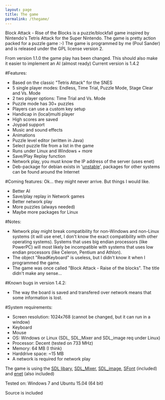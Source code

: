 ```yaml
---
layout: page
title: The game
permalink: /thegame/
---
```

Block Attack - Rise of the Blocks is a puzzle/blockfall game inspired by Nintendo's Tetris Attack for the Super Nintendo. The game is pretty action packed for a puzzle game :-)
The game is programmed by me (Poul Sander) and is released under the GPL license version 2.

From version 1.1.0 the game play has been changed. This should also make it easier to implement an AI (almost ready)
Current version is 1.4.2

#Features:

  * Based on the classic "Tetris Attack" for the SNES
  * 5 single player modes: Endless, Time Trial, Puzzle Mode, Stage Clear and Vs. Mode
  * 2 two player options: Time Trial and Vs. Mode
  * Puzzle mode has 30+ puzzles
  * Players can use a custom key setup
  * Handicap in (local)multi player
  * High scores are saved
  * Joypad support
  * Music and sound effects
  * Animations
  * Puzzle level editor (written in Java)
  * Select puzzle file from a list in the game
  * Runs under Linux and Windows + more
  * Save/Play Replay function
  * Network play, you must know the IP address of the server (uses enet)
  * Deb-package for debian exists in '[unstable](http://packages.debian.org/unstable/games/blockattack)', packages for other systems can be found around the Internet

#Coming features:
Ok... they might never arrive. But things I would like.

  * Better AI
  * Save/play replay in Network games
  * Better network play
  * More puzzles (always needed)
  * Maybe more packages for Linux

#Notes:

  * Network play might break compatibility for non-Windows and non-Linux systems (it will use enet, I don't know the exact compatibility with other operating systems). Systems that uses big endian processors (like PowerPC) will most likely be incompatible with systems that uses low endian processors (like Celeron, Pentium and Athlon).
  * The object "ReadKeyboard" is useless, but I didn't know it when I programmed the game.
  * The game was once called "Block Attack - Raise of the blocks". The title didn't make any sense...

#Known bugs in version 1.4.2:

  * The way the board is saved and transfered over network means that some information is lost.

#System requirements:

  * Screen resolution: 1024x768 (cannot be changed, but it can run in a window)
  * Keyboard
  * Mouse
  * OS: Windows or Linux (SDL, SDL_Mixer and SDL_image req under Linux)
  * Processor: Decent (tested on 733 MHz)
  * Memory: 64 MB (I think)
  * Harddrive space: ~15 MB
  * A network is required for network play

The game is using the [SDL libary](http://www.libsdl.org/), [SDL_Mixer](http://www.libsdl.org/projects/SDL_mixer), [SDL_image](http://www.libsdl.org/projects/SDL_image/), [SFont](http://www.linux-games.com/sfont/) (included) and [enet](http://enet.cubik.org/) (also included)

Tested on: Windows 7 and Ubuntu 15.04 (64 bit)

Source is included
